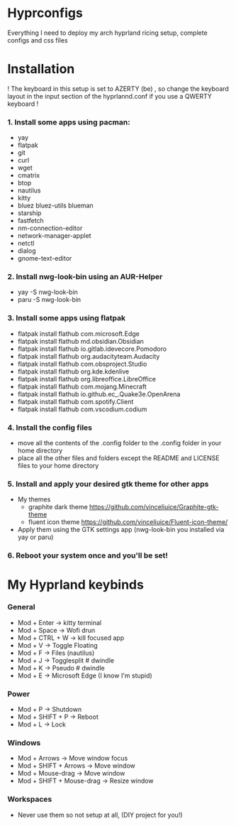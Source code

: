 # Hyprconfigs
Everything I need to deploy my arch hyprland ricing setup, complete configs and css files

# Installation

! The keyboard in this setup is set to AZERTY (be) , so change the keyboard layout in the input section of the hyprlannd.conf if you use a QWERTY keyboard !

### 1. Install some apps using pacman:
- yay
- flatpak
- git
- curl
- wget
- cmatrix
- btop
- nautilus
- kitty
- bluez bluez-utils blueman
- starship
- fastfetch
- nm-connection-editor
- network-manager-applet
- netctl
- dialog
- gnome-text-editor

### 2. Install nwg-look-bin using an AUR-Helper
- yay -S nwg-look-bin
- paru -S nwg-look-bin

### 3. Install some apps using flatpak
- flatpak install flathub com.microsoft.Edge
- flatpak install flathub md.obsidian.Obsidian
- flatpak install flathub io.gitlab.idevecore.Pomodoro
- flatpak install flathub org.audacityteam.Audacity
- flatpak install flathub com.obsproject.Studio
- flatpak install flathub org.kde.kdenlive
- flatpak install flathub org.libreoffice.LibreOffice
- flatpak install flathub com.mojang.Minecraft
- flatpak install flathub io.github.ec_.Quake3e.OpenArena
- flatpak install flathub com.spotify.Client
- flatpak install flathub com.vscodium.codium

### 4. Install the config files
- move all the contents of the .config folder to the .config folder in your home directory
- place all the other files and folders except the README and LICENSE files to your home directory

### 5. Install and apply your desired gtk theme for other apps
- My themes
   - graphite dark theme https://github.com/vinceliuice/Graphite-gtk-theme 
   - fluent icon theme https://github.com/vinceliuice/Fluent-icon-theme/
- Apply them using the GTK settings app (nwg-look-bin you installed via yay or paru)

### 6. Reboot your system once and you'll be set!

# My Hyprland keybinds
### General
- Mod + Enter -> kitty terminal
- Mod + Space -> Wofi drun
- Mod + CTRL + W -> kill focused app
- Mod + V -> Toggle Floating
- Mod + F -> Files (nautilus)
- Mod + J -> Togglesplit # dwindle
- Mod + K -> Pseudo # dwindle
- Mod + E -> Microsoft Edge (I know I'm stupid)

### Power
- Mod + P -> Shutdown
- Mod + SHIFT + P -> Reboot
- Mod + L -> Lock

### Windows
- Mod + Arrows -> Move window focus
- Mod + SHIFT + Arrows -> Move window
- Mod + Mouse-drag -> Move window
- Mod + SHIFT + Mouse-drag -> Resize window

### Workspaces
- Never use them so not setup at all, (DIY project for you!)
